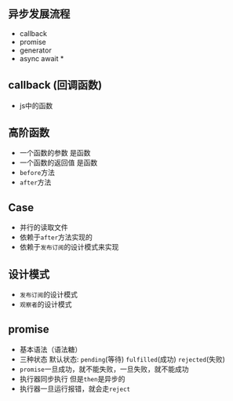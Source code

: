 ## 异步发展流程
- callback 
- promise
- generator
- async await *

## callback (回调函数)
- js中的函数

## 高阶函数
- 一个函数的参数 是函数
- 一个函数的返回值  是函数
- `before`方法
- `after`方法

## Case
- 并行的读取文件
- 依赖于`after`方法实现的
- 依赖于`发布订阅`的设计模式来实现

## 设计模式
- `发布订阅`的设计模式
- `观察者`的设计模式

## promise
- 基本语法（语法糖）
- 三种状态 默认状态: `pending`(等待) `fulfilled`(成功) `rejected`(失败)
- `promise`一旦成功，就不能失败，一旦失败，就不能成功
- 执行器同步执行 但是`then`是异步的
- 执行器一旦运行报错，就会走`reject`